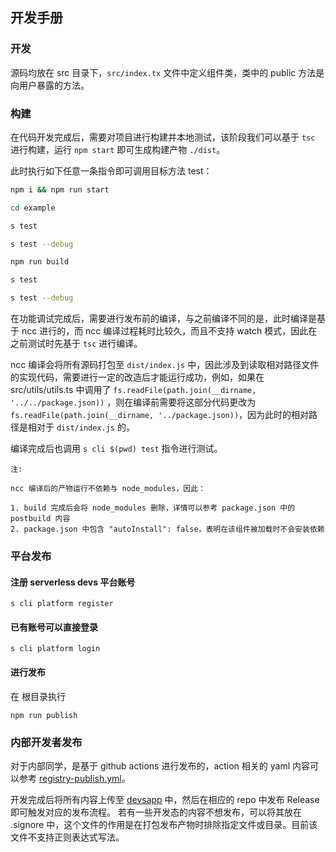 ## 开发手册

### 开发

源码均放在 src 目录下，`src/index.tx` 文件中定义组件类，类中的 public 方法是向用户暴露的方法。

### 构建

在代码开发完成后，需要对项目进行构建并本地测试，该阶段我们可以基于 `tsc` 进行构建，运行 `npm start` 即可生成构建产物 `./dist`。

此时执行如下任意一条指令即可调用目标方法 test：

````bash
npm i && npm run start

cd example

s test

s test --debug

npm run build

s test

s test --debug
````

在功能调试完成后，需要进行发布前的编译，与之前编译不同的是，此时编译是基于 ncc 进行的，而 ncc 编译过程耗时比较久，而且不支持 watch 模式，因此在之前测试时先基于 `tsc` 进行编译。

ncc 编译会将所有源码打包至 `dist/index.js` 中，因此涉及到读取相对路径文件的实现代码，需要进行一定的改造后才能运行成功，例如，如果在 src/utils/utils.ts 中调用了 `fs.readFile(path.join(__dirname, '../../package.json))` ，则在编译前需要将这部分代码更改为 `fs.readFile(path.join(__dirname, '../package.json))`，因为此时的相对路径是相对于 `dist/index.js` 的。

编译完成后也调用 `s cli $(pwd) test` 指令进行测试。


```text
注:

ncc 编译后的产物运行不依赖与 node_modules，因此：

1. build 完成后会将 node_modules 删除，详情可以参考 package.json 中的 postbuild 内容
2. package.json 中包含 "autoInstall": false，表明在该组件被加载时不会安装依赖
```

### 平台发布

#### 注册 serverless devs 平台账号

```
s cli platform register
```

#### 已有账号可以直接登录

```
s cli platform login
```
#### 进行发布
在 <projectName> 根目录执行
```
npm run publish
```

### 内部开发者发布

对于内部同学，是基于 github actions 进行发布的，action 相关的 yaml 内容可以参考 [registry-publish.yml](./.github/workflows/registry-publish.yml)。

开发完成后将所有内容上传至 [devsapp](https://github.com/devsapp) 中，然后在相应的 repo 中发布 Release 即可触发对应的发布流程。
若有一些开发态的内容不想发布，可以将其放在 .signore 中，这个文件的作用是在打包发布产物时排除指定文件或目录。目前该文件不支持正则表达式写法。

